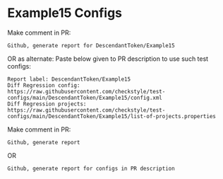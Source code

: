 # Example15 Configs
Make comment in PR:
```
Github, generate report for DescendantToken/Example15
```
OR as alternate:
Paste below given to PR description to use such test configs:
```
Report label: DescendantToken/Example15
Diff Regression config: https://raw.githubusercontent.com/checkstyle/test-configs/main/DescendantToken/Example15/config.xml
Diff Regression projects: https://raw.githubusercontent.com/checkstyle/test-configs/main/DescendantToken/Example15/list-of-projects.properties
```
Make comment in PR:
```
Github, generate report
```
OR
```
Github, generate report for configs in PR description
```
